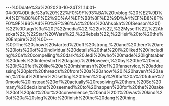 ---%0Ddate%3a%202023-10-24T21:14:01-04:00%0Dtitle%3a%20%22%F0%9F%93%BA%20tvblog:%20%E2%9D%A4%EF%B8%8F%E2%9D%A4%EF%B8%8F%E2%9D%A4%EF%B8%8F%F0%9F%96%A4%F0%9F%96%A4%20for%20Ahsoka%20(Season%201)%22%0Dtags%3a%20[%22media%22,%22tv%22,%22Myself%22,%22Ahsoka%22,%22Star%20Wars%22,%22Rebels%22,%22Heir%20to%20the%20Empire%22]%0D---%0DThe%20show%20started%20off%20strong,%20and%20there%20are%20lots%20of%20individual%20details%20that%20I%20liked%20(including%20a%20compelling%20dark%20Jedi%20who%20made%20lightsaber%20duels%20interestinf%20again).%20However,%20by%20the%20end,%20it%20felt%20like%20a%20mishmash%20of%20fanservice,%20addressing%20plot%20threads%20from%20a%20show%20I%20haven't%20seen,%20but%20then%20setting%20them%20up%20for%20a%20future%20movie%20instead%20of%20actually%20resolving%20them.%20So%20many%20decisions%20seemed%20to%20happen%20for%20the%20sake%20of%20plot%20or%20convenience,%20and%20it%20was%20kind%20of%20a%20slog%20to%20finish%20the%20dang%20thing.